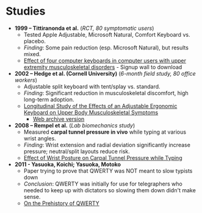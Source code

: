 # Studies

- **1999 – Tittiranonda et al.** (*RCT, 80 symptomatic users*)
  - Tested Apple Adjustable, Microsoft Natural, Comfort Keyboard vs. placebo.
  - *Finding*: Some pain reduction (esp. Microsoft Natural), but results mixed.
  - [Effect of four computer keyboards in computer users with upper extremity musculoskeletal disorders](https://web.archive.org/save/https://www.academia.edu/82378430/Effect_of_four_computer_keyboards_in_computer_users_with_upper_extremity_musculoskeletal_disorders) - Signup wall to download
- **2002 – Hedge et al. (Cornell University)** (*6-month field study, 80 office workers*)
  - Adjustable split keyboard with tent/splay vs. standard.
  - *Finding*: Significant reduction in musculoskeletal discomfort, high long-term adoption.
  - [Longitudinal Study of the Effects
of an Adjustable Ergonomic
Keyboard on Upper Body
Musculoskeletal Symptoms](https://ergo.human.cornell.edu/Conferences/HFES02/GTTalkHFES02.pdf)
    - [Web archive version](https://web.archive.org/web/20250824152523/https://ergo.human.cornell.edu/Conferences/HFES02/GTTalkHFES02.pdf)
- **2008 – Rempel et al.** (*Lab biomechanics study*)
  - Measured **carpal tunnel pressure in vivo** while typing at various wrist angles.
  - *Finding*: Wrist extension and radial deviation significantly increase pressure; neutral/split layouts reduce risk.
  - [Effect of Wrist Posture on Carpal Tunnel Pressure while Typing](https://onlinelibrary.wiley.com/doi/epdf/10.1002/jor.20599)
- **2011 - Yasuoka, Koichi; Yasuoka, Motoko**
  - Paper trying to prove that QWERTY was NOT meant to slow typists down
  - *Conclusion*: QWERTY was initially for use for telegraphers who needed to keep up with dictators so slowing them down didn't make sense.
  - [On the Prehistory of QWERTY](https://repository.kulib.kyoto-u.ac.jp/server/api/core/bitstreams/dc434be9-80cd-499b-a984-f9fa35954c3b/content)